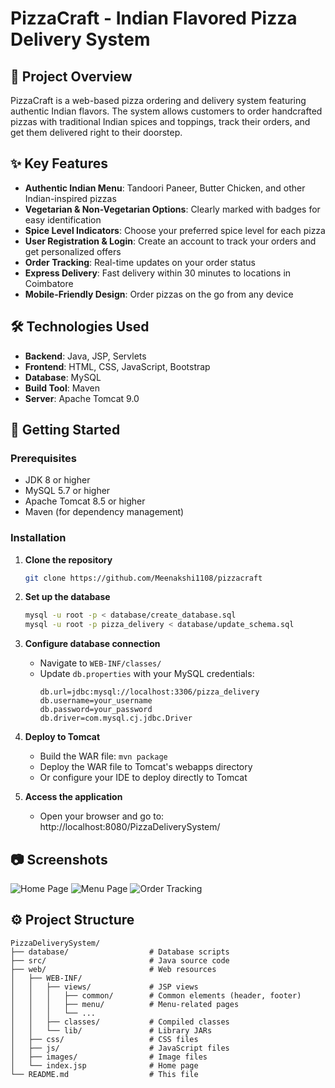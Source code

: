 # PizzaCraft - Indian Flavored Pizza Delivery System

## 🍕 Project Overview

PizzaCraft is a web-based pizza ordering and delivery system featuring authentic Indian flavors. The system allows customers to order handcrafted pizzas with traditional Indian spices and toppings, track their orders, and get them delivered right to their doorstep.

## ✨ Key Features

- **Authentic Indian Menu**: Tandoori Paneer, Butter Chicken, and other Indian-inspired pizzas
- **Vegetarian & Non-Vegetarian Options**: Clearly marked with badges for easy identification
- **Spice Level Indicators**: Choose your preferred spice level for each pizza
- **User Registration & Login**: Create an account to track your orders and get personalized offers
- **Order Tracking**: Real-time updates on your order status
- **Express Delivery**: Fast delivery within 30 minutes to locations in Coimbatore
- **Mobile-Friendly Design**: Order pizzas on the go from any device

## 🛠️ Technologies Used

- **Backend**: Java, JSP, Servlets
- **Frontend**: HTML, CSS, JavaScript, Bootstrap
- **Database**: MySQL
- **Build Tool**: Maven
- **Server**: Apache Tomcat 9.0

## 🚀 Getting Started

### Prerequisites
- JDK 8 or higher
- MySQL 5.7 or higher
- Apache Tomcat 8.5 or higher
- Maven (for dependency management)

### Installation

1. **Clone the repository**
   ```bash
   git clone https://github.com/Meenakshi1108/pizzacraft
   ```

2. **Set up the database**
   ```bash
   mysql -u root -p < database/create_database.sql
   mysql -u root -p pizza_delivery < database/update_schema.sql
   ```

3. **Configure database connection**
   - Navigate to `WEB-INF/classes/`
   - Update `db.properties` with your MySQL credentials:
     ```properties
     db.url=jdbc:mysql://localhost:3306/pizza_delivery
     db.username=your_username
     db.password=your_password
     db.driver=com.mysql.cj.jdbc.Driver
     ```

4. **Deploy to Tomcat**
   - Build the WAR file: `mvn package`
   - Deploy the WAR file to Tomcat's webapps directory
   - Or configure your IDE to deploy directly to Tomcat

5. **Access the application**
   - Open your browser and go to: http://localhost:8080/PizzaDeliverySystem/

## 📷 Screenshots

![Home Page](screenshots/home.png)
![Menu Page](screenshots/menu.png)
![Order Tracking](screenshots/order-tracking.png)

## ⚙️ Project Structure

```
PizzaDeliverySystem/
├── database/                  # Database scripts
├── src/                       # Java source code
├── web/                       # Web resources
│   ├── WEB-INF/
│   │   ├── views/             # JSP views
│   │   │   ├── common/        # Common elements (header, footer)
│   │   │   ├── menu/          # Menu-related pages
│   │   │   └── ...
│   │   ├── classes/           # Compiled classes
│   │   └── lib/               # Library JARs
│   ├── css/                   # CSS files
│   ├── js/                    # JavaScript files
│   ├── images/                # Image files
│   └── index.jsp              # Home page
└── README.md                  # This file
```
